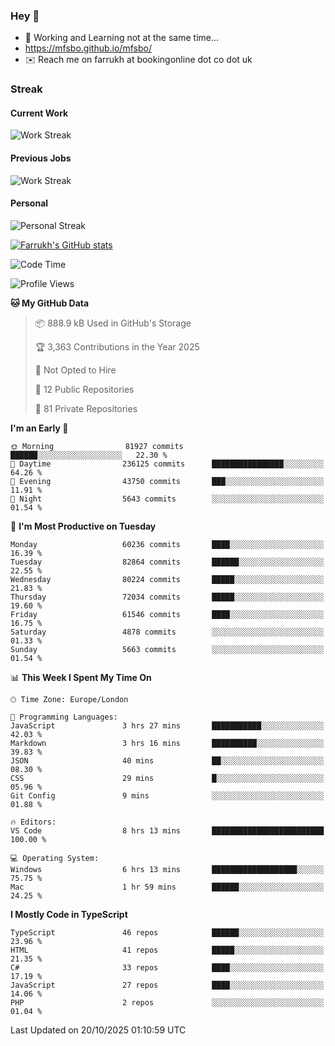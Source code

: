 ### Hey 👋

- 🏃 Working and Learning not at the same time...
- https://mfsbo.github.io/mfsbo/
- ✉️ Reach me on farrukh at bookingonline dot co dot uk

### Streak
#### Current Work
![Work Streak](https://streak-stats.demolab.com/?user=mfsbo)
#### Previous Jobs
![Work Streak](https://streak-stats.demolab.com/?user=farrukhcw)
#### Personal
![Personal Streak](https://streak-stats.demolab.com/?user=farrukhsubhani)

[![Farrukh's GitHub stats](https://github-readme-stats.vercel.app/api?username=mfsbo&hide=stars&count_private=true)](https://github.com/mfsbo/)

<!--START_SECTION:waka-->
![Code Time](http://img.shields.io/badge/Code%20Time-1%2C083%20hrs%2039%20mins-blue)

![Profile Views](http://img.shields.io/badge/Profile%20Views-19-blue)

**🐱 My GitHub Data** 

> 📦 888.9 kB Used in GitHub's Storage 
 > 
> 🏆 3,363 Contributions in the Year 2025
 > 
> 🚫 Not Opted to Hire
 > 
> 📜 12 Public Repositories 
 > 
> 🔑 81 Private Repositories 
 > 
**I'm an Early 🐤** 

```text
🌞 Morning                81927 commits       ██████░░░░░░░░░░░░░░░░░░░   22.30 % 
🌆 Daytime                236125 commits      ████████████████░░░░░░░░░   64.26 % 
🌃 Evening                43750 commits       ███░░░░░░░░░░░░░░░░░░░░░░   11.91 % 
🌙 Night                  5643 commits        ░░░░░░░░░░░░░░░░░░░░░░░░░   01.54 % 
```
📅 **I'm Most Productive on Tuesday** 

```text
Monday                   60236 commits       ████░░░░░░░░░░░░░░░░░░░░░   16.39 % 
Tuesday                  82864 commits       ██████░░░░░░░░░░░░░░░░░░░   22.55 % 
Wednesday                80224 commits       █████░░░░░░░░░░░░░░░░░░░░   21.83 % 
Thursday                 72034 commits       █████░░░░░░░░░░░░░░░░░░░░   19.60 % 
Friday                   61546 commits       ████░░░░░░░░░░░░░░░░░░░░░   16.75 % 
Saturday                 4878 commits        ░░░░░░░░░░░░░░░░░░░░░░░░░   01.33 % 
Sunday                   5663 commits        ░░░░░░░░░░░░░░░░░░░░░░░░░   01.54 % 
```


📊 **This Week I Spent My Time On** 

```text
🕑︎ Time Zone: Europe/London

💬 Programming Languages: 
JavaScript               3 hrs 27 mins       ███████████░░░░░░░░░░░░░░   42.03 % 
Markdown                 3 hrs 16 mins       ██████████░░░░░░░░░░░░░░░   39.83 % 
JSON                     40 mins             ██░░░░░░░░░░░░░░░░░░░░░░░   08.30 % 
CSS                      29 mins             █░░░░░░░░░░░░░░░░░░░░░░░░   05.96 % 
Git Config               9 mins              ░░░░░░░░░░░░░░░░░░░░░░░░░   01.88 % 

🔥 Editors: 
VS Code                  8 hrs 13 mins       █████████████████████████   100.00 % 

💻 Operating System: 
Windows                  6 hrs 13 mins       ███████████████████░░░░░░   75.75 % 
Mac                      1 hr 59 mins        ██████░░░░░░░░░░░░░░░░░░░   24.25 % 
```

**I Mostly Code in TypeScript** 

```text
TypeScript               46 repos            ██████░░░░░░░░░░░░░░░░░░░   23.96 % 
HTML                     41 repos            █████░░░░░░░░░░░░░░░░░░░░   21.35 % 
C#                       33 repos            ████░░░░░░░░░░░░░░░░░░░░░   17.19 % 
JavaScript               27 repos            ████░░░░░░░░░░░░░░░░░░░░░   14.06 % 
PHP                      2 repos             ░░░░░░░░░░░░░░░░░░░░░░░░░   01.04 % 
```




 Last Updated on 20/10/2025 01:10:59 UTC
<!--END_SECTION:waka-->
<!--
**mfsbo/mfsbo** is a ✨ _special_ ✨ repository because its `README.md` (this file) appears on your GitHub profile.

Here are some ideas to get you started:

- 🔭 I’m currently working on ...
- 🌱 I’m currently learning ...
- 👯 I’m looking to collaborate on ...
- 🤔 I’m looking for help with ...
- 💬 Ask me about ...
- 📫 How to reach me: ...
- 😄 Pronouns: ...
- ⚡ Fun fact: ...
-->
